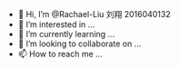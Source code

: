 - 👋 Hi, I’m @Rachael-Liu 刘翔 2016040132
- 👀 I’m interested in ...
- 🌱 I’m currently learning ...
- 💞️ I’m looking to collaborate on ...
- 📫 How to reach me ...

<!---
Rachael-Liu/Rachael-Liu is a ✨ special ✨ repository because its `README.md` (this file) appears on your GitHub profile.
You can click the Preview link to take a look at your changes.
--->
